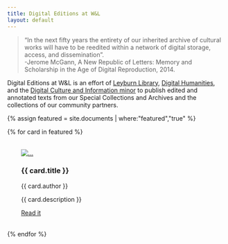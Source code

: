 ```yaml
---
title: Digital Editions at W&L
layout: default
---
```


<blockquote>“In the next fifty years the entirety of our inherited archive of cultural works will have to be reedited within a network of digital storage, access, and dissemination”.
<br />
<span id="blockquoteCitation">-Jerome McGann, A New Republic of Letters: Memory and Scholarship in the Age of Digital Reproduction, 2014.</span></blockquote>

Digital Editions at W&L is an effort of [Leyburn Library](http://library.wlu.edu), [Digital Humanities](http://digitalhumanities.wlu.edu), and the [Digital Culture and Information minor](http://go.wlu.edu/dci) to publish edited and annotated texts from our Special Collections and Archives and the collections of our community partners. 
<div class="row">

{% assign featured = site.documents | where:"featured","true"  %}

  {% for card in featured  %}

<div class="card" style="width: 16rem; margin:2rem;">
  <a href="{{card.url | relative_url }}"><img src="{{ site.baseurl }}{{card.image}}" class="card-img-top" alt="..."></a>
  <div class="card-body">
    <h3 class="card-title">{{ card.title }}</h3>
    <p class="card-text">{{ card.author }}</p>
    <p class="card-text">{{ card.description }}</p>
    <a href="{{card.url | relative_url }}" class="btn btn-info">Read it</a>
  </div>
</div>
{% endfor %}
</div>